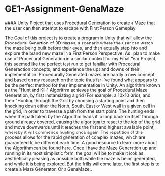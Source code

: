 # GE1-Assignment-GenaMaze
###A Unity Project that uses Procedural Generation to create a Maze that the user can then attempt to escape with First Person Gameplay

The Goal of this project is to create a program in Unity that will allow the Procedural Genertion of 3D mazes, a scenario where the user can watch the maze being built before their eyes, and then actually step into and explore the brand new maze in a First Person Perspective.
As I plan to make use of Procedural Generation in a similar context for my Final Year Project, this seemed like the perfect test run to get familiar with Procedural Generaction concepts, and experience the ups and downs of their implementation. 
Procedurally Generated mazes are hardly a new concept, and based on my research on the topic thus far I've found what appears to be the perfect method for their implementation in Unity. 
An algorithm known as the "Hunt and Kill" Algorithm achieves the goal of Procedural Maze Generation, by first instansiating a grid (For example: a 10x10 Grid), and then "Hunting through the Grid by choosing a starting point and then knocking down either the North, South, East or West wall in a given cell in the grid, in order to traverse a path from the start point. The hunting ends when the path taken by the Algorithm leads it to loop back on itself through ground already covered, causing the algoritgm to reset to the top of the grid and move downwards until it reaches the first and highest available point, whereby it will commence hunting once again. 
The repetition of this process allows for the rapid generation of complex mazes, which are guaranteed to be different each time. 
A good resource to learn more about the Algorithm can be found [here](https://weblog.jamisbuck.org/2011/1/24/maze-generation-hunt-and-kill-algorithm). 
Once I have the Maze Generation up and running in its most simplistic form, the goal will be to make it look as aesthetically pleasing as possible both while the maze is being generated, and while it is being explored. But the frills will come later, the first step is to create a Maze Generator. Or a GenaMaze.. 
